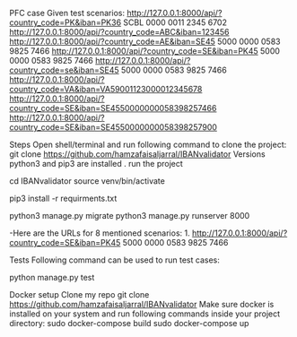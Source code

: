 PFC case
Given test scenarios:
http://127.0.0.1:8000/api/?country_code=PK&iban=PK36 SCBL 0000 0011 2345 6702
http://127.0.0.1:8000/api/?country_code=ABC&iban=123456
http://127.0.0.1:8000/api/?country_code=AE&iban=SE45 5000 0000 0583 9825 7466
http://127.0.0.1:8000/api/?country_code=SE&iban=PK45 5000 0000 0583 9825 7466
http://127.0.0.1:8000/api/?country_code=se&iban=SE45 5000 0000 0583 9825 7466
http://127.0.0.1:8000/api/?country_code=VA&iban=VA59001123000012345678
http://127.0.0.1:8000/api/?country_code=SE&iban=SE4550000000058398257466
http://127.0.0.1:8000/api/?country_code=SE&iban=SE4550000000058398257900


Steps
Open shell/terminal and run following command to clone the project:
git clone https://github.com/hamzafaisaljarral/IBANvalidator
Versions
python3 and pip3 are installed .
run the project

cd IBANvalidator
source venv/bin/activate

pip3 install -r requirments.txt

python3 manage.py migrate
python3 manage.py runserver 8000


-Here are the URLs for 8 mentioned scenarios: 1. http://127.0.0.1:8000/api/?country_code=SE&iban=PK45 5000 0000 0583 9825 7466


Tests
Following command can be used to run test cases:

python manage.py test

Docker setup
Clone my repo
git clone https://github.com/hamzafaisaljarral/IBANvalidator
Make sure docker is installed on your system and run following commands inside your project directory:
sudo docker-compose build
sudo docker-compose up

